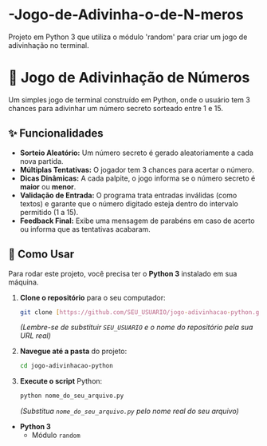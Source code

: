 # -Jogo-de-Adivinha-o-de-N-meros
Projeto em Python 3 que utiliza o módulo 'random' para criar um jogo de adivinhação no terminal.


# 🎲 Jogo de Adivinhação de Números

Um simples jogo de terminal construído em Python, onde o usuário tem 3 chances para adivinhar um número secreto sorteado entre 1 e 15.

## ✨ Funcionalidades

* **Sorteio Aleatório:** Um número secreto é gerado aleatoriamente a cada nova partida.
* **Múltiplas Tentativas:** O jogador tem 3 chances para acertar o número.
* **Dicas Dinâmicas:** A cada palpite, o jogo informa se o número secreto é **maior** ou **menor**.
* **Validação de Entrada:** O programa trata entradas inválidas (como textos) e garante que o número digitado esteja dentro do intervalo permitido (1 a 15).
* **Feedback Final:** Exibe uma mensagem de parabéns em caso de acerto ou informa que as tentativas acabaram.

## 🚀 Como Usar

Para rodar este projeto, você precisa ter o **Python 3** instalado em sua máquina.

1.  **Clone o repositório** para o seu computador:
    ```bash
    git clone [https://github.com/SEU_USUARIO/jogo-adivinhacao-python.git](https://github.com/SEU_USUARIO/jogo-adivinhacao-python.git)
    ```
    *(Lembre-se de substituir `SEU_USUARIO` e o nome do repositório pela sua URL real)*

2.  **Navegue até a pasta** do projeto:
    ```bash
    cd jogo-adivinhacao-python
    ```

3.  **Execute o script** Python:
    ```bash
    python nome_do_seu_arquivo.py
    ```
    *(Substitua `nome_do_seu_arquivo.py` pelo nome real do seu arquivo)*



* **Python 3**
    * Módulo `random`
